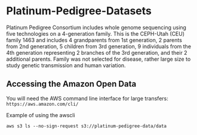 # Platinum-Pedigree-Datasets

Platinum Pedigree Consortium includes whole genome sequencing using five technologies on a 4-generation family. This is the CEPH-Utah (CEU) family 1463 and includes 4 grandparents from 1st generation, 2 parents from 2nd generation, 5 children from 3rd generation, 9 individuals from the 4th generation representing 2 branches of the 3rd generation, and their 2 additional parents. Family was not selected for disease, rather large size to study genetic transmission and human variation. 


## Accessing the Amazon Open Data

You will need the AWS command line interface for large transfers:
```https://aws.amazon.com/cli/```

Example of using the awscli 
```
aws s3 ls --no-sign-request s3://platinum-pedigree-data/data
```
